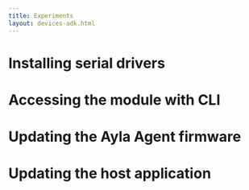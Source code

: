 ```yaml
---
title: Experiments
layout: devices-adk.html
---
```


# Installing serial drivers

# Accessing the module with CLI

# Updating the Ayla Agent firmware

# Updating the host application

